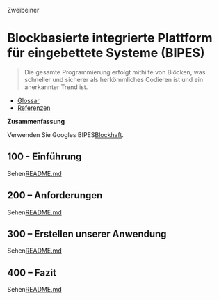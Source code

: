 Zweibeiner

# Blockbasierte integrierte Plattform für eingebettete Systeme (BIPES)

> Die gesamte Programmierung erfolgt mithilfe von Blöcken, was schneller und sicherer als herkömmliches Codieren ist und ein anerkannter Trend ist.

-   [Glossar](./GLOSSARY.md)
-   [Referenzen](./REFERENCES.md)

**Zusammenfassung**

Verwenden Sie Googles BIPES[Blockhaft](https://github.com/vanHeemstraSystems/blockly-demo).

## 100 - Einführung

Sehen[README.md](./100/README.md)

## 200 – Anforderungen

Sehen[README.md](./200/README.md)

## 300 – Erstellen unserer Anwendung

Sehen[README.md](./300/README.md)

## 400 – Fazit

Sehen[README.md](./400/README.md)
